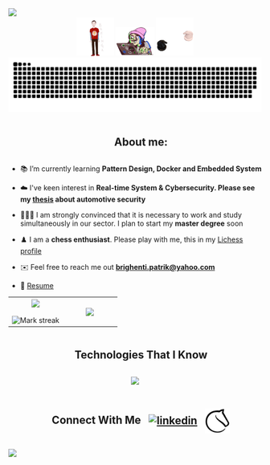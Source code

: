 

<!---
<!--horizontal divider(gradiant)-->
<img src="https://user-images.githubusercontent.com/73097560/115834477-dbab4500-a447-11eb-908a-139a6edaec5c.gif">

<!--h1 without bottom border-->
<div align="center">
  <img src='giphySheldon.gif' width='15%'>
  <img src='giphyProgrammer.gif' width='15%'>
  <img src='giphyChessHorses.gif' width='15%'>
</div>

<!--- snake -->
<div align="center">
  <img  src="https://github.com/1999AZZAR/1999AZZAR/raw/readme/resources/grid-snake.svg"
       alt="snake" /></a>
</div>


<!--h2 without bottom border-->
<div id="user-content-toc">
  <ul align="center">
    <summary><h2 style="display: inline-block">About me:</h2></summary>
  </ul>
</div>


<!--Intro start-->
- 📚 I’m currently learning **Pattern Design, Docker and Embedded System**

- ☁️ I've keen interest in **Real-time System & Cybersecurity. Please see my [thesis](https://github.com/BrighentiPatrik/Tool-for-the-replication-of-datasets-of-CAN-frames-on-virtual-socket-respecting-the-timescales/blob/3838ba3ac22709b1f102bed9206eeedd09de2bd4/Thesis/Tesi_Brighenti_Patrik.pdf) about automotive security**

- 👨🏻‍🎓 I am strongly convinced that it is necessary to work and study simultaneously in our sector. I plan to start my **master degree** soon

- ♟️ I am a **chess enthusiast**. Please play with me, this in my [Lichess profile](https://lichess.org/@/Peci99)

- ✉️ Feel free to reach me out **brighenti.patrik@yahoo.com**

- 📄 [Resume](https://github.com/BrighentiPatrik/BrighentiPatrik/blob/main/CV_PatrikBrighenti_202406_English.pdf) 



<!--- stats & Trophy (start) -->
<p align="center">
  <!--- stats (start) -->
<table align="center">
<tr border="none">
<td width="50%" align="center">
  
  <img  align="center"  src="https://github-readme-stats.vercel.app/api?username=BrighentiPatrik&theme=dark&show_icons=true&count_private=true" />
  <br></br>
  <img  title="🔥 Get streak stats for your profile at git.io/streak-stats" alt="Mark streak" src="https://github-readme-streak-stats.herokuapp.com/?user=BrighentiPatrik&theme=dark&hide_border=false" /> 
</td>

<td width="50%" align="center">

  <img  align="center"  src="https://github-readme-stats.anuraghazra1.vercel.app/api/top-langs/?username=BrighentiPatrik&theme=dark&hide_border=false&no-bg=true&no-frame=true&langs_count=10"/>
  
  </td>
</tr>
</table>
<!--- stats (end) -->


</p>        
<!--- stats (end) -->


<!--h1 without bottom border-->
<div id="user-content-toc">
  <ul align="center">
    <summary><h2 style="display: inline-block">Technologies That I Know</h2></summary>
  </ul>
</div>
<!--tech stack icons-->
<p align="center">
  <a href="https://skillicons.dev">
    <img src="https://skillicons.dev/icons?i=c,cpp,java,py,js,ts,git,gitlab,github,docker,nginx,nodejs,express,postman,postgres,linux,bash,arduino,raspberrypi,vscode,cmake,idea,maven,md&perline=14" />
  </a>
</p>


<!-- Connect with me -->
<!--h2 without bottom border-->
<div id="user-content-toc">
  <ul align="center">
    <summary><h2 style="display: inline-block">Connect With Me &ensp;<a href="https://www.linkedin.com/in/patrik-brighenti-56512b201/" target="blank"><img align="center" src="https://user-images.githubusercontent.com/88904952/234979284-68c11d7f-1acc-4f0c-ac78-044e1037d7b0.png" alt="linkedin" height="50" width="50" /></a> &ensp;<a href="https://lichess.org/@/Peci99" target="blank"><img align="center" src="lichessIcon.png" alt="lichess" height="50" width="50" /></a></h2></summary>
    
  </ul>
</div>

<!--icons and links-->

  
</div>

<!--horizontal divider(gradiant)-->
<img src="https://user-images.githubusercontent.com/73097560/115834477-dbab4500-a447-11eb-908a-139a6edaec5c.gif">
